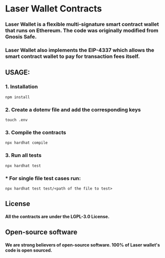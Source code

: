 # Laser Wallet Contracts

### Laser Wallet is a flexible multi-signature smart contract wallet that runs on Ethereum. The code was originally modified from Gnosis Safe.

### Laser Wallet also implements the EIP-4337 which allows the smart contract wallet to pay for transaction fees itself.

##  USAGE:

### 1. Installation

```
npm install
```

### 2. Create a dotenv file and add the corresponding keys

```
touch .env
```

### 3. Compile the contracts

```
npx hardhat compile
```

### 3. Run all tests

```
npx hardhat test
```

### \* For single file test cases run:

```
npx hardhat test test/<path of the file to test>
```

## License

#### All the contracts are under the LGPL-3.0 License.

## Open-source software

#### We are strong believers of open-source software. 100% of Laser wallet's code is open sourced.
